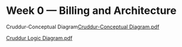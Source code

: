# Week 0 — Billing and Architecture

Cruddur-Conceptual Diagram[Cruddur-Conceptual Diagram.pdf](https://github.com/Nurudeen25/aws-bootcamp-cruddur-2023/files/10737710/Cruddur-Conceptual.Diagram.pdf)

[Cruddur Logic Diagram.pdf](https://github.com/Nurudeen25/aws-bootcamp-cruddur-2023/files/10737712/Cruddur.Logic.Diagram.pdf)
